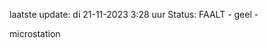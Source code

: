 laatste update: 
di 21-11-2023  3:28   uur 
Status: FAALT - geel - 
<div class="service Y">microstation</div>